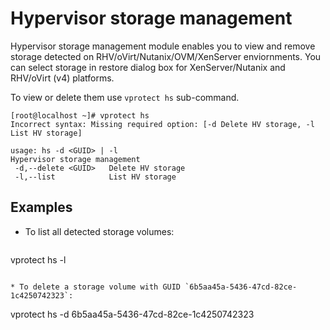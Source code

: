 # Hypervisor storage management

Hypervisor storage management module enables you to view and remove storage detected on RHV/oVirt/Nutanix/OVM/XenServer enviornments. You can select storage in restore dialog box for XenServer/Nutanix and RHV/oVirt (v4) platforms.

To view or delete them use `vprotect hs` sub-command. 

```
[root@localhost ~]# vprotect hs
Incorrect syntax: Missing required option: [-d Delete HV storage, -l List HV storage]

usage: hs -d <GUID> | -l
Hypervisor storage management
 -d,--delete <GUID>   Delete HV storage
 -l,--list            List HV storage
```	

## Examples
* To list all detected storage volumes:

  ```
vprotect hs -l
  ```
	* To delete a storage volume with GUID `6b5aa45a-5436-47cd-82ce-1c4250742323`: 
  ```
vprotect hs -d 6b5aa45a-5436-47cd-82ce-1c4250742323
  ```